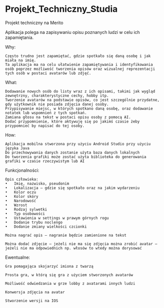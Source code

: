 # Projekt_Techniczny_Studia
Projekt techniczny na Merito

Aplikacja polega na zapisywaniu opisu poznanych ludzi w celu ich zapamiętania.

Why:

    Często trudno jest zapamiętać, gdzie spotkało się daną osobę i jak miała na imię. 
    Ta aplikacja ma na celu ułatwienie zapamiętywania i identyfikowania osób poprzez możliwość tworzenia opisów oraz wizualnej reprezentacji tych osób w postaci avatarów lub zdjęć.
    

What:

    Dodawanie nowych osób do listy wraz z ich opisami, takimi jak wygląd zewnętrzny, charakterystyczne cechy, hobby itp.
    Tworzenie avatarów na podstawie opisów, co jest szczególnie przydatne, gdy użytkownik nie posiada zdjęcia danej osoby.
    Przypisywanie miejsc, w których spotkano daną osobę, oraz dodawanie notatek lub wspomnień z tych spotkań.
    Zamiana głosu na tekst w postaci opisu osoby z pomocą AI.
    Dodać przypomnienie, które aktywuję się po jakimś czasie żeby przypomnieć by napisać do tej osoby.

How:
    
    Aplikacja mobilna stworzona przy użyciu Android Studio przy użyciu języka Java
    Do przechowywania danych zostanie użyta baza danych lokalnych
    Do tworzenia grafiki może zostać użyta biblioteka do generowania grafiki w czasie rzeczywistym lub AI

    
Funkcjonalności:

    Opis człowieka:
    •	Imię, nazwisko, pseudonim 
    •	Lokalizacja – gdzie się spotkało oraz na jakim wydarzeniu
    •	Kolor oczu
    •	Kolor skóry
    •	Narodowość
    •	Wzrost
    •	Rodzaj sylwetki
    •	Typ osobowości
    •	Ustawienia w settings w prawym górnych rogu
    •	Dodanie trybu noclengo
    •   Dodanie zmiany wielkości czcionki
    
    Można nagrać opis – nagranie będzie zamienione na tekst
    
    Można dodać zdjęcie – jeżeli nie ma się zdjęcia można zrobić avatar – jeżeli nie ma odpowiednich np. włosów to wtedy można dorysować


Ewentualne:

    Gra pomagająca skojarzyć imiona z twarzą

    Prosta gra, w którą się gra z użyciem stworzonych avatarów

    Możliwość odwiedzania w grze lobby z avatarami innych ludzi

    Konwersja zdjęcia na avatar

    Stworzenie wersji na IOS

